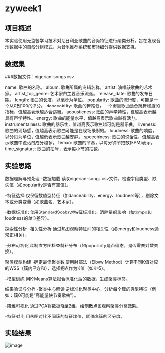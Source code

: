 # zyweek1

## 项目概述
本实验使用无监督学习技术对尼日利亚歌曲的音频特征进行聚类分析，旨在发现音乐数据中的自然分组模式，为音乐推荐系统和市场细分提供数据支持。
## 数据集
###数据文件：nigerian-songs.csv   

name: 歌曲的名称。
album: 歌曲所属的专辑名称。
artist: 演唱该歌曲的艺术家。
artist_top_genre: 艺术家的主要音乐流派。
release_date: 歌曲的发布日期。
length: 歌曲的长度，以毫秒为单位。
popularity: 歌曲的流行度，可能是一个从0到100的评分。
danceability: 歌曲的舞蹈性，一个衡量歌曲适合跳舞程度的指标，值越高表示越适合跳舞。
acousticness: 歌曲的声学特性，值越高表示越具有声学特性。
energy: 歌曲的能量水平，值越高表示歌曲越有活力。
instrumentalness: 歌曲的器乐性，值越高表示歌曲越可能是器乐曲。
liveness: 歌曲的现场感，值越高表示歌曲可能是在现场录制的。
loudness: 歌曲的响度，以分贝为单位，值越低表示歌曲越安静。
speechiness: 歌曲的说话性，值越高表示歌曲中说话的成分越多。
tempo: 歌曲的节奏，以每分钟节拍数(BPM)表示。
time_signature: 歌曲的拍号，表示每小节的拍数。
## 实验思路
数据理解与预处理
-数据加载
读取nigerian-songs.csv文件，检查字段类型、缺失值（如popularity是否有空值）。

-特征选择
仅保留数值型特征（如danceability、energy、loudness等），剔除文本或分类变量（如歌曲名、艺术家）。

-数据标准化
使用StandardScaler对特征标准化，消除量纲影响（如tempo和loudness的单位差异）。

探索性分析
-相关性分析
通过热图观察特征间的相关性（如energy和loudness通常正相关）。

-分布可视化
绘制直方图检查特征分布（如popularity是否偏态，是否需要对数变换）。

聚类模型构建
-确定最佳聚类数
使用肘部法（Elbow Method）计算不同K值对应的WSS（簇内平方和），选择拐点作为K值（如K=5）。

-模型训练
用K-Means算法拟合标准化后的数据，生成聚类标签。

结果验证与分析
-聚类中心解读
逆标准化聚类中心，分析每个簇的典型特征（例如：簇0可能是“高能量快节奏歌曲”）。

-降维可视化
通过PCA将数据降至2维，绘制散点图观察聚类分离效果。

-特征对比
用热图对比不同簇的特征均值，明确各簇的区分度。

## 实验结果
![image](https://github.com/user-attachments/assets/6ad57d46-acc6-4b18-b011-9c2c3d369303)
